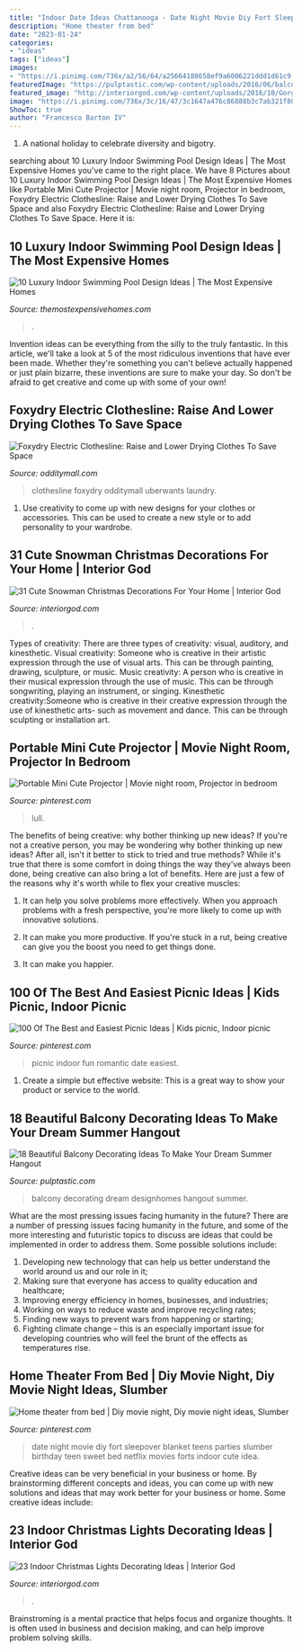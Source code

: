```yaml
---
title: "Indoor Date Ideas Chattanooga - Date Night Movie Diy Fort Sleepover Blanket Teens Parties Slumber Birthday Teen Sweet Bed Netflix Movies Forts Indoor Cute Idea"
description: "Home theater from bed"
date: "2023-01-24"
categories:
- "ideas"
tags: ["ideas"]
images:
- "https://i.pinimg.com/736x/a2/56/64/a25664188658ef9a6006221ddd1d61c9.jpg"
featuredImage: "https://pulptastic.com/wp-content/uploads/2016/06/balcony-decorating-ideas-31-573c3b43216bc__700.jpg"
featured_image: "http://interiorgod.com/wp-content/uploads/2016/10/Gorgeous-Indoor-Decor-Ideas-With-Christmas-Lights.jpg"
image: "https://i.pinimg.com/736x/3c/16/47/3c1647a476c86888b3c7ab321f806e65.jpg"
ShowToc: true
author: "Francesco Barton IV"
---
```



1. A national holiday to celebrate diversity and bigotry.

	

		
searching about 10 Luxury Indoor Swimming Pool Design Ideas | The Most Expensive Homes you've came to the right place. We have 8 Pictures about 10 Luxury Indoor Swimming Pool Design Ideas | The Most Expensive Homes like Portable Mini Cute Projector | Movie night room, Projector in bedroom, Foxydry Electric Clothesline: Raise and Lower Drying Clothes To Save Space and also Foxydry Electric Clothesline: Raise and Lower Drying Clothes To Save Space. Here it is:
		
    
## 10 Luxury Indoor Swimming Pool Design Ideas | The Most Expensive Homes

<img loading=lazy src="https://www.themostexpensivehomes.com/wp-content/uploads/2013/12/10-must-see-luxury-indoor-swimming-pools9.jpg" onerror="this.onerror=null;this.src='https://tse2.mm.bing.net/th?id=OIP.m2Hr0C5-ab6Kd3dcKI6I4wHaFg&amp;pid=15.1';" alt="10 Luxury Indoor Swimming Pool Design Ideas | The Most Expensive Homes">

_Source: themostexpensivehomes.com_

>. 

	

Invention ideas can be everything from the silly to the truly fantastic. In this article, we'll take a look at 5 of the most ridiculous inventions that have ever been made. Whether they're something you can't believe actually happened or just plain bizarre, these inventions are sure to make your day. So don't be afraid to get creative and come up with some of your own!

    
## Foxydry Electric Clothesline: Raise And Lower Drying Clothes To Save Space

<img loading=lazy src="https://odditymall.com/includes/content/foxydry-electric-clothesline-raise-and-lower-drying-clothes-to-save-space-0.jpg" onerror="this.onerror=null;this.src='https://tse1.mm.bing.net/th?id=OIP.h5AdwjATW90nvkA8WIGGcwHaGk&amp;pid=15.1';" alt="Foxydry Electric Clothesline: Raise and Lower Drying Clothes To Save Space">

_Source: odditymall.com_

>clothesline foxydry odditymall uberwants laundry. 

	

1. Use creativity to come up with new designs for your clothes or accessories. This can be used to create a new style or to add personality to your wardrobe.

    
## 31 Cute Snowman Christmas Decorations For Your Home | Interior God

<img loading=lazy src="http://interiorgod.com/wp-content/uploads/2016/07/Primitive-reclaimed-wooden-snowman.jpg" onerror="this.onerror=null;this.src='https://tse4.mm.bing.net/th?id=OIP.Va8mfTPh3q20uxvWFUiZOwHaO0&amp;pid=15.1';" alt="31 Cute Snowman Christmas Decorations For Your Home | Interior God">

_Source: interiorgod.com_

>. 

	

Types of creativity: There are three types of creativity: visual, auditory, and kinesthetic.
Visual creativity: Someone who is creative in their artistic expression through the use of visual arts. This can be through painting, drawing, sculpture, or music. Music creativity: A person who is creative in their musical expression through the use of music. This can be through songwriting, playing an instrument, or singing. Kinesthetic creativity:Someone who is creative in their creative expression through the use of kinesthetic arts- such as movement and dance. This can be through sculpting or installation art.

    
## Portable Mini Cute Projector | Movie Night Room, Projector In Bedroom

<img loading=lazy src="https://i.pinimg.com/736x/a2/56/64/a25664188658ef9a6006221ddd1d61c9.jpg" onerror="this.onerror=null;this.src='https://tse4.mm.bing.net/th?id=OIP.qVapJvs3KExJHGm1ktNNyQHaIe&amp;pid=15.1';" alt="Portable Mini Cute Projector | Movie night room, Projector in bedroom">

_Source: pinterest.com_

>lull. 

	

The benefits of being creative: why bother thinking up new ideas?
If you're not a creative person, you may be wondering why bother thinking up new ideas? After all, isn't it better to stick to tried and true methods? While it's true that there is some comfort in doing things the way they've always been done, being creative can also bring a lot of benefits. Here are just a few of the reasons why it's worth while to flex your creative muscles:
1. It can help you solve problems more effectively. When you approach problems with a fresh perspective, you're more likely to come up with innovative solutions.

2. It can make you more productive. If you're stuck in a rut, being creative can give you the boost you need to get things done.

3. It can make you happier.

    
## 100 Of The Best And Easiest Picnic Ideas | Kids Picnic, Indoor Picnic

<img loading=lazy src="https://i.pinimg.com/736x/3c/16/47/3c1647a476c86888b3c7ab321f806e65.jpg" onerror="this.onerror=null;this.src='https://tse4.mm.bing.net/th?id=OIP.Q2fPNG6rC4gv1Dwev33ExgHaLH&amp;pid=15.1';" alt="100 Of The Best and Easiest Picnic Ideas | Kids picnic, Indoor picnic">

_Source: pinterest.com_

>picnic indoor fun romantic date easiest. 

	

1. Create a simple but effective website: This is a great way to show your product or service to the world.

    
## 18 Beautiful Balcony Decorating Ideas To Make Your Dream Summer Hangout

<img loading=lazy src="https://pulptastic.com/wp-content/uploads/2016/06/balcony-decorating-ideas-31-573c3b43216bc__700.jpg" onerror="this.onerror=null;this.src='https://tse1.mm.bing.net/th?id=OIP.84ikK1e93BQ8pODkyAloiAHaLH&amp;pid=15.1';" alt="18 Beautiful Balcony Decorating Ideas To Make Your Dream Summer Hangout">

_Source: pulptastic.com_

>balcony decorating dream designhomes hangout summer. 

	

What are the most pressing issues facing humanity in the future?
There are a number of pressing issues facing humanity in the future, and some of the more interesting and futuristic topics to discuss are ideas that could be implemented in order to address them. Some possible solutions include: 
1) Developing new technology that can help us better understand the world around us and our role in it; 
2) Making sure that everyone has access to quality education and healthcare; 
3) Improving energy efficiency in homes, businesses, and industries; 
4) Working on ways to reduce waste and improve recycling rates; 
5) Finding new ways to prevent wars from happening or starting; 
6) Fighting climate change – this is an especially important issue for developing countries who will feel the brunt of the effects as temperatures rise.

    
## Home Theater From Bed | Diy Movie Night, Diy Movie Night Ideas, Slumber

<img loading=lazy src="https://i.pinimg.com/736x/14/ea/1a/14ea1a5eaa5911bb1dbdf21a6624801a--th-birthday-birthday-parties.jpg" onerror="this.onerror=null;this.src='https://tse2.mm.bing.net/th?id=OIP.QLtu_wZ4VyybPpjPl0XLhAHaKZ&amp;pid=15.1';" alt="Home theater from bed | Diy movie night, Diy movie night ideas, Slumber">

_Source: pinterest.com_

>date night movie diy fort sleepover blanket teens parties slumber birthday teen sweet bed netflix movies forts indoor cute idea. 

	

Creative ideas can be very beneficial in your business or home. By brainstorming different concepts and ideas, you can come up with new solutions and ideas that may work better for your business or home. Some creative ideas include:

    
## 23 Indoor Christmas Lights Decorating Ideas | Interior God

<img loading=lazy src="http://interiorgod.com/wp-content/uploads/2016/10/Gorgeous-Indoor-Decor-Ideas-With-Christmas-Lights.jpg" onerror="this.onerror=null;this.src='https://tse3.mm.bing.net/th?id=OIP.O5JipfFbeQgEtE81cZWs_QHaLG&amp;pid=15.1';" alt="23 Indoor Christmas Lights Decorating Ideas | Interior God">

_Source: interiorgod.com_

>. 

	

Brainstroming is a mental practice that helps focus and organize thoughts. It is often used in business and decision making, and can help improve problem solving skills.

